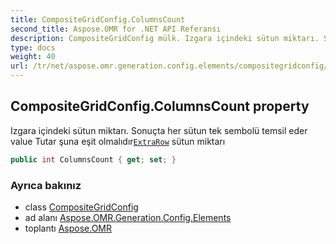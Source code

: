 ```yaml
---
title: CompositeGridConfig.ColumnsCount
second_title: Aspose.OMR for .NET API Referansı
description: CompositeGridConfig mülk. Izgara içindeki sütun miktarı. Sonuçta her sütun tek sembolü temsil eder value Tutar şuna eşit olmalıdırExtraRow sütun miktarı
type: docs
weight: 40
url: /tr/net/aspose.omr.generation.config.elements/compositegridconfig/columnscount/
---
```

## CompositeGridConfig.ColumnsCount property

Izgara içindeki sütun miktarı. Sonuçta her sütun tek sembolü temsil eder value Tutar şuna eşit olmalıdır[`ExtraRow`](../extrarow/) sütun miktarı

```csharp
public int ColumnsCount { get; set; }
```

### Ayrıca bakınız

* class [CompositeGridConfig](../)
* ad alanı [Aspose.OMR.Generation.Config.Elements](../../compositegridconfig/)
* toplantı [Aspose.OMR](../../../)


